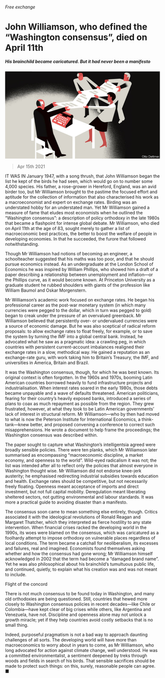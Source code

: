 ###### Free exchange

# John Williamson, who defined the “Washington consensus”, died on April 11th 

##### His brainchild became caricatured. But it had never been a manifesto 

![image](images/20210417_FND000_0.jpg) 

> Apr 15th 2021 

IT WAS IN January 1947, with a song thrush, that John Williamson began the list he kept of the birds he had seen, which would go on to number some 4,000 species. His father, a rose-grower in Hereford, England, was an avid birder too, but Mr Williamson brought to the pastime the focused effort and aptitude for the collection of information that also characterised his work as a macroeconomist and expert on exchange rates. Birding was an understated hobby for an understated man. Yet Mr Williamson gained a measure of fame that eludes most economists when he outlined the “Washington consensus”: a description of policy orthodoxy in the late 1980s that became a flashpoint for intense global debate. Mr Williamson, who died on April 11th at the age of 83, sought merely to gather a list of macroeconomic best practices, the better to boost the welfare of people in developing economies. In that he succeeded, the furore that followed notwithstanding.

Though Mr Williamson had notions of becoming an engineer, a schoolteacher suggested that his maths was too poor, and that he should pursue economics instead. As an undergraduate at the London School of Economics he was inspired by William Phillips, who showed him a draft of a paper describing a relationship between unemployment and inflation—or the Phillips curve, as it would become known. At Princeton University as a graduate student he rubbed shoulders with giants of the profession like William Baumol and Oskar Morgenstern.


Mr Williamson’s academic work focused on exchange rates. He began his professional career as the post-war monetary system (in which many currencies were pegged to the dollar, which in turn was pegged to gold) began to creak under the pressure of an overvalued greenback. Mr Williamson believed that persistently over- or undervalued currencies were a source of economic damage. But he was also sceptical of radical reform proposals: to allow exchange rates to float freely, for example, or to save the system by turning the IMF into a global central bank. Instead, he advocated what he saw as a pragmatic idea: a crawling peg, in which countries with persistent current-account imbalances realigned their exchange rates in a slow, methodical way. He gained a reputation as an exchange-rate guru, with work taking him to Britain’s Treasury, the IMF, and universities in America, Britain and Brazil.

It was the Washington consensus, though, for which he was best known. Its original context is often forgotten. In the 1960s and 1970s, booming Latin American countries borrowed heavily to fund infrastructure projects and industrialisation. When interest rates soared in the early 1980s, those debts became unpayable and a wave of defaults threatened. American politicians, fearing for their country’s heavily exposed banks, introduced a series of plans to coax as much repayment as possible from the region. They grew frustrated, however, at what they took to be Latin American governments’ lack of interest in structural reform. Mr Williamson—who by then had moved to what is now the Peterson Institute for International Economics, a think-tank—knew better, and proposed convening a conference to correct such misapprehensions. He wrote a document to help frame the proceedings; the Washington consensus was described within.

The paper sought to capture what Washington’s intelligentsia agreed were broadly sensible policies. There were ten planks, which Mr Williamson later summarised as encompassing “macroeconomic discipline, a market economy, and openness to the world”. Wild-eyed radicalism it was not; the list was intended after all to reflect only the policies that almost everyone in Washington thought wise. Mr Williamson did not endorse knee-jerk austerity; he emphasised redirecting industrial subsidies towards education and health. Exchange rates should be competitive, but not necessarily freely floating. Openness meant acceptance of imports and direct investment, but not full capital mobility. Deregulation meant liberating sheltered sectors, not gutting environmental and labour standards. It was more a practical guide to avoiding disaster than a manifesto.

The consensus soon came to mean something else entirely, though. Critics associated it with the ideological revolutions of Ronald Reagan and Margaret Thatcher, which they interpreted as fierce hostility to any state intervention. When financial crises racked the developing world in the 1990s, its woes were blamed on the consensus, which was caricatured as a foolhardy attempt to impose orthodoxy on vulnerable places regardless of local conditions. The term became a catchall for neoliberalism, its excesses and failures, real and imagined. Economists found themselves asking whether and how the consensus had gone wrong; Mr Williamson himself acknowledged in 2002 that the term had become a “damaged brand name”. Yet he was also philosophical about his brainchild’s tumultuous public life, and continued, quietly, to explain what his creation was and was not meant to include.

Flight of the concord

There is not much consensus to be found today in Washington, and many old orthodoxies are being questioned. Still, countries that hewed more closely to Washington consensus policies in recent decades—like Chile or Colombia—have kept clear of big crises while others, like Argentina and Venezuela, have not. Discipline and openness alone may not unlock a growth miracle; yet if they help countries avoid costly setbacks that is no small thing.

Indeed, purposeful pragmatism is not a bad way to approach daunting challenges of all sorts. The developing world will have more than macroeconomics to worry about in years to come, as Mr Williamson, who long advocated for action against climate change, well understood. He was a committed environmentalist, a sentiment deepened by treks through woods and fields in search of his birds. That sensible sacrifices should be made to protect such things: on this, surely, reasonable people can agree. ■

